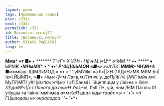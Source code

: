 ```yaml
---
layout: poem
tags: [Праменьчык сонца]
prev: /331/
next: /333/
permalink: /332
id: Восеньскі матыў??
title: 🚧Восеньскі матыў??
author: МІХАСЬ РАДОЎСКІ
lang: be
---
```



**Мма***
**«г** ■*♦ *• *******
**Т^«Г> X *ЖЧ»- Нй**\ч М*.(*«Ц***
**о^ММ* ** •• ***** ♦* ЫРМ***К**
•**МНмМК**** • * ***♦*•*'
**Р^0Ц|0ІЬМОЙ «■•>** »»А\'*ЛК'**
**МММ\> ЧН\М*4**
■ммміаш. ІШМЛкМОД »
»• •
' 'ІуІМУііІкІ »а ІІ»||>Н (1ЯД«Н>МК МЯМ Ьп|(к«І ЙЫМП*, *>■• >імм /ў<м Пв<в,м Птпчпі у, даП|ійі'і») |№іГ.імйн м*«і МуПі'іМП) *у#і |іа»па«>пі|м> і* »Л 5анмі і іійцнппццм у /іаі»на *» ііілм Л)\даі№<||к I Ланага да п»*імН* Уч*ЦН»І, І'ЫІІП*, уій, чнм /І£М Паі яіы 01 уіііушы »а ііаінн іммічмаа *а»м КаП цра» іядм гаайт »ы < '*•’• *>*п' ГЦшаодаіц* н» онрааадоа* ‘ ’• ”•*•

